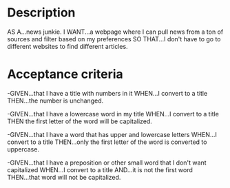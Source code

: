 # Description
AS A...news junkie.
I WANT...a webpage where I can pull news from a ton of sources and filter based on my preferences
SO THAT...I don't have to go to different websites to find different articles.

# Acceptance criteria
-GIVEN...that I have a title with numbers in it
WHEN...I convert to a title
THEN...the number is unchanged.

-GIVEN...that I have a lowercase word in my title
WHEN...I convert to a title
THEN the first letter of the word will be capitalized.

-GIVEN...that I have a word that has upper and lowercase letters
WHEN...I convert to a title
THEN...only the first letter of the word is converted to uppercase.

-GIVEN...that I have a preposition or other small word that I don't want capitalized
WHEN...I convert to a title
AND...it is not the first word
THEN...that word will not be capitalized.